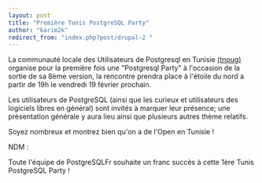 ```yaml
---
layout: post
title: "Première Tunis PostgreSQL Party"
author: "karim2k"
redirect_from: "index.php?post/drupal-2 "
---
```



<p></p>

<!--more-->


La communauté locale des Utilisateurs de Postgresql en Tunisie <a href="http://pugs.postgresql.org/tunisia/">(tnpug)</a> organise pour la première fois une "Postgresql Party" à l'occasion de la sortie de sa 8ème version, la rencontre prendra place à l'étoile du nord a partir de 19h le vendredi 19 février prochain.

<p>

Les utilisateurs de PostgreSQL (ainsi que les curieux et utilisateurs des logiciels libres en général) sont invités à marquer leur présence; une présentation générale y aura lieu ainsi que plusieurs autres thème relatifs.</p>

<p>

Soyez nombreux et montrez bien qu'on a de l'Open en Tunisie&nbsp;!</p>

<p>NDM&nbsp;:</p>

<p> Toute l'équipe de PostgreSQLFr souhaite un franc succès à cette 1ère Tunis PostgreSQL Party&nbsp;!</p>